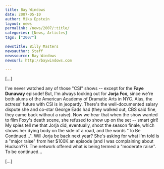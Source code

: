 ```yaml
---
title: Bay Windows 
date: 2007-05-10
author: Mika Epstein
layout: news
permalink: /news/2007/:title/
categories: [News, Articles]
tags: ["2007"]

newstitle: Billy Masters
newsauthor: Staff
newssource: Bay Windows
newsurl: http://baywindows.com

---
```


[...]

I've never watched any of those "CSI" shows -- except for the **Faye Dunaway** episode! But, I'm always looking out for **Jorja Fox**, since we're both alums of the American Academy of Dramatic Arts in NYC. Alas, the actress' future with CSI is in jeopardy. There's the well-documented salary dispute she and co-star George Eads had (they walked out, CBS said fine, they came back without a raise). Now we hear that when the show wanted to film Foxy's death scene, she refused to show up on the set -- smart girl! My spies tell me that Jorja did, eventually, shoot the season finale, which shows her dying body on the side of a road, and the words "To Be Continued...". Will Jorja be back next year? She's asking for what I'm told is a "major raise" from her $100K an episode (and I was complaining about Hudson??). The network offered what is being termed a "moderate raise". To be continued...

[...]
